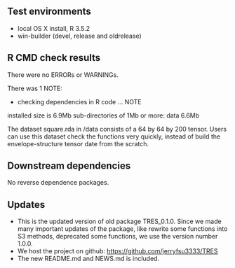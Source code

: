 ## Test environments
* local OS X install, R 3.5.2
* win-builder (devel, release and oldrelease)

## R CMD check results
There were no ERRORs or WARNINGs. 

There was 1 NOTE:

* checking dependencies in R code ... NOTE

installed size is  6.9Mb
sub-directories of 1Mb or more:
data   6.6Mb

The dataset square.rda in /data consists of a 64 by 64 by 200 tensor. Users can use this dataset check the functions very quickly, instead of build the envelope-structure tensor date from the scratch.

## Downstream dependencies
No reverse dependence packages.

## Updates
* This is the updated version of old package TRES_0.1.0. Since we made many important updates of the package, like rewrite some functions into S3 methods, deprecated some functions, we use the version number 1.0.0.
* We host the project on github: https://github.com/jerryfsu3333/TRES
* The new README.md and NEWS.md is included.
